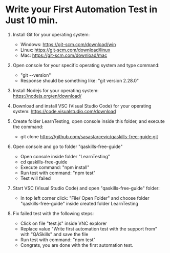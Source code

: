 # Write your First Automation Test in Just 10 min.


1. Install Git for your operating system:
    - Windows: https://git-scm.com/download/win 
    - Linux: https://git-scm.com/download/linux 
    - Mac: https://git-scm.com/download/mac 

2. Open console for your specific operating system and type command:
    - "git --version"
    - Response should be something like: "git version 2.28.0"

3. Install Nodejs for your operating system: https://nodejs.org/en/download/

4. Download and install VSC (Visual Studio Code) for your operating system: https://code.visualstudio.com/download 

5. Create folder LearnTesting, open console inside this folder, and execute the command:
    - git clone https://github.com/sasastarcevic/qaskills-free-guide.git

6. Open console and go to folder "qaskills-free-guide"
    - Open console inside folder "LearnTesting"
    - cd qaskills-free-guide
    - Execute command: "npm install"
    - Run test with command: "npm test"
    - Test will failed

6. Start VSC (Visual Studio Code) and open "qaskills-free-guide" folder:
    - In top left corner click: "File/ Open Folder" and choose folder "qaskills-free-guide" inside created folder LearnTesting

7. Fix failed test with the following steps:
    - Click on file "test.js" inside VNC explorer 
    - Replace value "Write first automation test with the support from" with "QASkills" and save the file
    - Run test with command: "npm test"
    - Congrats, you are done with the first automation test.
